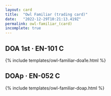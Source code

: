 ```yaml
---
layout: card
title:  "Owl Familiar (trading card)"
date:   "2022-12-29T10:21:13.419Z"
permalink: owl-familiar_(card)
incomplete: true
---
```


## DOA 1st &middot; EN-101 C

{% include templates/owl-familiar-doa1e.html %}


## DOAp &middot; EN-052 C

{% include templates/owl-familiar-doap.html %}
